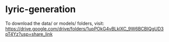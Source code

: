 # lyric-generation

To download the data/ or models/ folders, visit: https://drive.google.com/drive/folders/1upPOkG4vBLklXC_9W6BCBIQgUD3pT4Yz?usp=share_link
